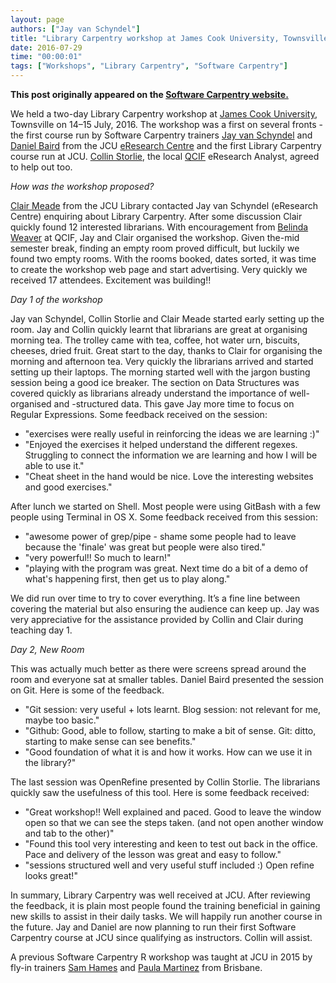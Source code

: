 ```yaml
---
layout: page
authors: ["Jay van Schyndel"]
title: "Library Carpentry workshop at James Cook University, Townsville"
date: 2016-07-29
time: "00:00:01"
tags: ["Workshops", "Library Carpentry", "Software Carpentry"]
---
```


<p><b>This post originally appeared on the <a href="https://software-carpentry.org/">Software Carpentry website.</a></b></p>

We held a two-day Library Carpentry workshop at [James Cook University](http://jcu.edu.au/), Townsville on 14–15 July, 2016. The workshop was a first on several fronts - the first course run by Software Carpentry trainers [Jay van Schyndel](https://twitter.com/jayvanschyndel) and [Daniel Baird](https://twitter.com/DanielBaird) from the JCU [eResearch Centre](https://eresearch.jcu.edu.au/) and the first Library Carpentry course run at JCU. [Collin Storlie](https://twitter.com/JCU_QCIF_eRA), the local [QCIF](http://www.qcif.edu.au) eResearch Analyst, agreed to help out too.

*How was the workshop proposed?*

[Clair Meade](https://twitter.com/ClairMeade) from the JCU Library contacted Jay van Schyndel (eResearch Centre) enquiring about Library Carpentry. After some discussion Clair quickly found 12 interested librarians. With encouragement from [Belinda Weaver](https://twitter.com/cloudaus) at QCIF, Jay and Clair organised the workshop. Given the-mid semester break, finding an empty room proved difficult, but luckily we found two empty rooms. With the rooms booked, dates sorted, it was time to create the workshop web page and start advertising. Very quickly we received 17 attendees. Excitement was building!!

*Day 1 of the workshop*

Jay van Schyndel, Collin Storlie and Clair Meade started early setting up the room. Jay and Collin quickly learnt that librarians are great at organising morning tea. The trolley came with tea, coffee, hot water urn, biscuits, cheeses, dried fruit. Great start to the day, thanks to Clair for organising the morning and afternoon tea. Very quickly the librarians arrived and started setting up their laptops. The morning started well with the jargon busting session being a good ice breaker. The section on Data Structures was covered quickly as librarians already understand the importance of well-organised and -structured data. This gave Jay more time to focus on Regular Expressions. Some feedback received on the session:

- "exercises were really useful in reinforcing the ideas we are learning :)"
- "Enjoyed the exercises it helped understand the different regexes. Struggling to connect the information we are learning and how I will be able to use it."
- "Cheat sheet in the hand would be nice. Love the interesting websites and good exercises."

After lunch we started on Shell. Most people were using GitBash with a few people using Terminal in OS X. Some feedback received from this session:

 - "awesome power of grep/pipe - shame some people had to leave because the 'finale' was great but people were also tired."
 - "very powerful!! So much to learn!"
 - "playing with the program was great. Next time do a bit of a demo of what's happening first, then get us to play along."

We did run over time to try to cover everything. It’s a fine line between covering the material but also ensuring the audience can keep up. Jay was very appreciative for the assistance provided by Collin and Clair during teaching day 1.

*Day 2, New Room*

This was actually much better as there were screens spread around the room and everyone sat at smaller tables. Daniel Baird presented the session on Git. Here is some of the feedback.

- "Git session: very useful + lots learnt. Blog session: not relevant for me, maybe too basic."
- "Github: Good, able to follow, starting to make a bit of sense. Git: ditto, starting to make sense can see benefits."
- "Good foundation of what it is and how it works. How can we use it in the library?"

The last session was OpenRefine presented by Collin Storlie. The librarians quickly saw the usefulness of this tool. Here is some feedback received:

 - "Great workshop!! Well explained and paced. Good to leave the window open so that we can see the steps taken. (and not open another window and tab to the other)"
 - "Found this tool very interesting and keen to test out back in the office. Pace and delivery of the lesson was great and easy to follow."
 - "sessions structured well and very useful stuff included :) Open refine looks great!"

In summary, Library Carpentry was well received at JCU. After reviewing the feedback, it is plain most people found the training beneficial in gaining new skills to assist in their daily tasks. We will happily run another course in the future. Jay and Daniel are now planning to run their first Software Carpentry course at JCU since qualifying as instructors. Collin will assist.

A previous Software Carpentry R workshop was taught at JCU in 2015 by fly-in trainers [Sam Hames](https://twitter.com/scmhames) and [Paula Martinez](https://twitter.com/orchid00) from Brisbane.
